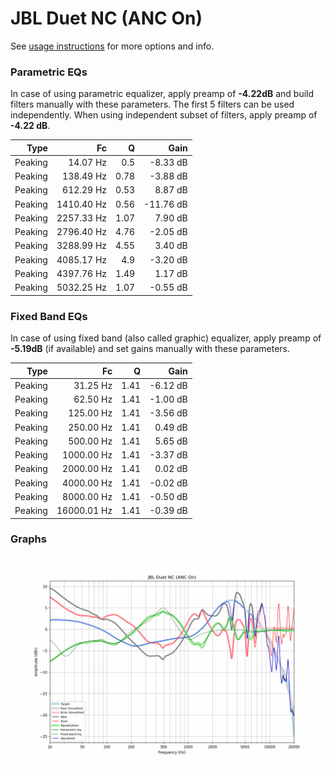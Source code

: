 # JBL Duet NC (ANC On)
See [usage instructions](https://github.com/jaakkopasanen/AutoEq#usage) for more options and info.

### Parametric EQs
In case of using parametric equalizer, apply preamp of **-4.22dB** and build filters manually
with these parameters. The first 5 filters can be used independently.
When using independent subset of filters, apply preamp of **-4.22 dB**.

| Type    | Fc         |    Q | Gain      |
|--------:|-----------:|-----:|----------:|
| Peaking | 14.07 Hz   | 0.5  | -8.33 dB  |
| Peaking | 138.49 Hz  | 0.78 | -3.88 dB  |
| Peaking | 612.29 Hz  | 0.53 | 8.87 dB   |
| Peaking | 1410.40 Hz | 0.56 | -11.76 dB |
| Peaking | 2257.33 Hz | 1.07 | 7.90 dB   |
| Peaking | 2796.40 Hz | 4.76 | -2.05 dB  |
| Peaking | 3288.99 Hz | 4.55 | 3.40 dB   |
| Peaking | 4085.17 Hz | 4.9  | -3.20 dB  |
| Peaking | 4397.76 Hz | 1.49 | 1.17 dB   |
| Peaking | 5032.25 Hz | 1.07 | -0.55 dB  |

### Fixed Band EQs
In case of using fixed band (also called graphic) equalizer, apply preamp of **-5.19dB**
(if available) and set gains manually with these parameters.

| Type    | Fc          |    Q | Gain     |
|--------:|------------:|-----:|---------:|
| Peaking | 31.25 Hz    | 1.41 | -6.12 dB |
| Peaking | 62.50 Hz    | 1.41 | -1.00 dB |
| Peaking | 125.00 Hz   | 1.41 | -3.56 dB |
| Peaking | 250.00 Hz   | 1.41 | 0.49 dB  |
| Peaking | 500.00 Hz   | 1.41 | 5.65 dB  |
| Peaking | 1000.00 Hz  | 1.41 | -3.37 dB |
| Peaking | 2000.00 Hz  | 1.41 | 0.02 dB  |
| Peaking | 4000.00 Hz  | 1.41 | -0.02 dB |
| Peaking | 8000.00 Hz  | 1.41 | -0.50 dB |
| Peaking | 16000.01 Hz | 1.41 | -0.39 dB |

### Graphs
![](./JBL%20Duet%20NC%20(ANC%20On).png)